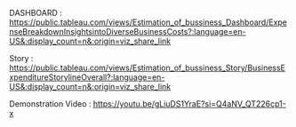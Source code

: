 DASHBOARD : https://public.tableau.com/views/Estimation_of_bussiness_Dashboard/ExpenseBreakdownInsightsintoDiverseBusinessCosts?:language=en-US&:display_count=n&:origin=viz_share_link

Story : https://public.tableau.com/views/Estimation_of_bussiness_Story/BusinessExpenditureStorylineOverall?:language=en-US&:display_count=n&:origin=viz_share_link

Demonstration Video : https://youtu.be/gLiuDS1YraE?si=Q4aNV_QT226cp1-x
